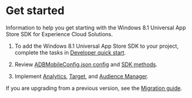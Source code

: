 # Get started

Information to help you get starting with the Windows 8.1 Universal App Store SDK for Experience Cloud Solutions.

1. To add the Windows 8.1 Universal App Store SDK to your project, complete the tasks in [Developer quick start](/docs/windows-appstore/c-getting-started/dev-qs.md).

1. Review [ADBMobileConfig.json config](/docs/windows-appstore/c-configuration/c.json.md) and [SDK methods](/docs/windows-appstore/c-configuration/methods.md).

1. Implement [Analytics](/docs/windows-appstore/analytics/analytics.md), [Target](/docs/windows-appstore/target/target-methods.md), and [Audience Manager](/docs/windows-appstore/audiencemgmt/audience-manager-methods.md).

If you are upgrading from a previous version, see the [Migration guide](/docs/windows-appstore/migration-v3.md).

